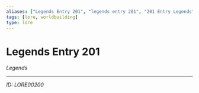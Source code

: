 ```yaml
---
aliases: ["Legends Entry 201", "legends entry 201", "201 Entry Legends"]
tags: [lore, worldbuilding]
type: lore
---
```


# Legends Entry 201

*Legends*

---
*ID: LORE00200*